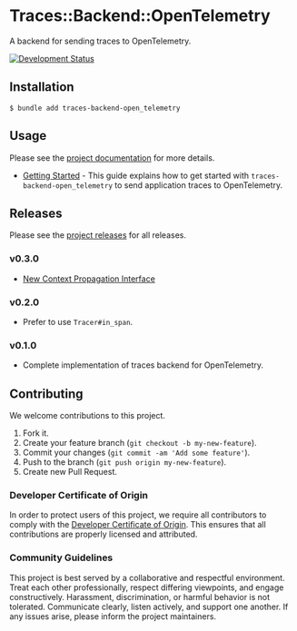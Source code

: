 # Traces::Backend::OpenTelemetry

A backend for sending traces to OpenTelemetry.

[![Development Status](https://github.com/socketry/traces-backend-open_telemetry/workflows/Test/badge.svg)](https://github.com/socketry/traces-backend-open_telemetry/actions?workflow=Test)

## Installation

``` shell
$ bundle add traces-backend-open_telemetry
```

## Usage

Please see the [project documentation](https://github.com/socketry/traces-backend-open_telemetry) for more details.

  - [Getting Started](https://github.com/socketry/traces-backend-open_telemetryguides/getting-started/index) - This guide explains how to get started with `traces-backend-open_telemetry` to send application traces to OpenTelemetry.

## Releases

Please see the [project releases](https://github.com/socketry/traces-backend-open_telemetryreleases/index) for all releases.

### v0.3.0

  - [New Context Propagation Interface](https://github.com/socketry/traces-backend-open_telemetryreleases/index#new-context-propagation-interface)

### v0.2.0

  - Prefer to use `Tracer#in_span`.

### v0.1.0

  - Complete implementation of traces backend for OpenTelemetry.

## Contributing

We welcome contributions to this project.

1.  Fork it.
2.  Create your feature branch (`git checkout -b my-new-feature`).
3.  Commit your changes (`git commit -am 'Add some feature'`).
4.  Push to the branch (`git push origin my-new-feature`).
5.  Create new Pull Request.

### Developer Certificate of Origin

In order to protect users of this project, we require all contributors to comply with the [Developer Certificate of Origin](https://developercertificate.org/). This ensures that all contributions are properly licensed and attributed.

### Community Guidelines

This project is best served by a collaborative and respectful environment. Treat each other professionally, respect differing viewpoints, and engage constructively. Harassment, discrimination, or harmful behavior is not tolerated. Communicate clearly, listen actively, and support one another. If any issues arise, please inform the project maintainers.
